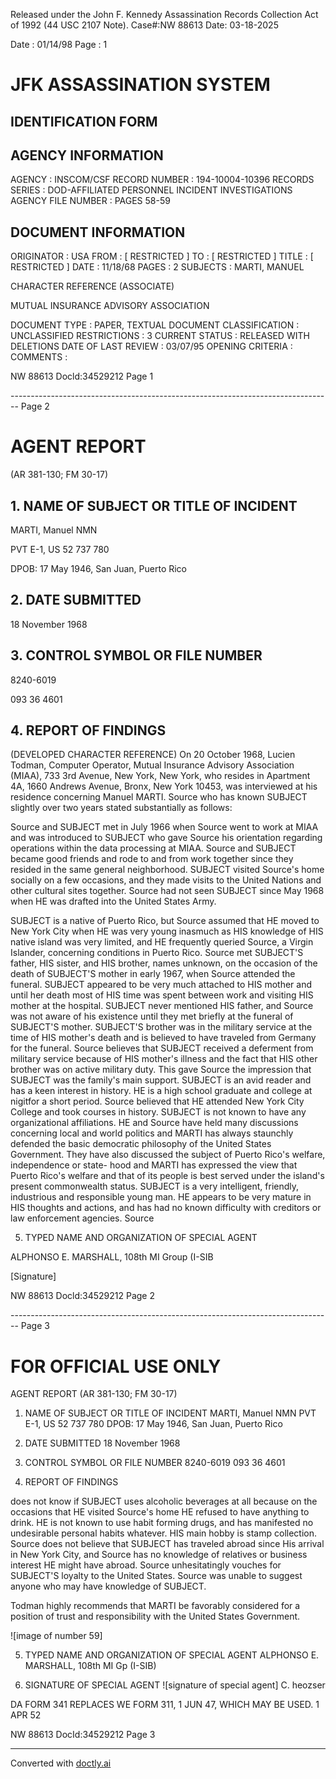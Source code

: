 Released under the John F. Kennedy
Assassination Records Collection Act of
1992 (44 USC 2107 Note). Case#:NW
88613 Date: 03-18-2025

Date : 01/14/98
Page : 1

# JFK ASSASSINATION SYSTEM
## IDENTIFICATION FORM

## AGENCY INFORMATION

AGENCY : INSCOM/CSF
RECORD NUMBER : 194-10004-10396
RECORDS SERIES : DOD-AFFILIATED PERSONNEL INCIDENT INVESTIGATIONS
AGENCY FILE NUMBER : PAGES 58-59

## DOCUMENT INFORMATION

ORIGINATOR : USA
FROM : [ RESTRICTED ]
TO : [ RESTRICTED ]
TITLE : [ RESTRICTED ]
DATE : 11/18/68
PAGES : 2
SUBJECTS : MARTI, MANUEL

CHARACTER REFERENCE (ASSOCIATE)

MUTUAL INSURANCE ADVISORY ASSOCIATION

DOCUMENT TYPE : PAPER, TEXTUAL DOCUMENT
CLASSIFICATION : UNCLASSIFIED
RESTRICTIONS : 3
CURRENT STATUS : RELEASED WITH DELETIONS
DATE OF LAST REVIEW : 03/07/95
OPENING CRITERIA :
COMMENTS :

NW 88613 Docld:34529212 Page 1


-------------------------------------------------------------------------------- Page 2

# AGENT REPORT
(AR 381-130; FM 30-17)

## 1. NAME OF SUBJECT OR TITLE OF INCIDENT

MARTI, Manuel NMN

PVT E-1, US 52 737 780

DPOB: 17 May 1946, San Juan, Puerto Rico

## 2. DATE SUBMITTED

18 November 1968

## 3. CONTROL SYMBOL OR FILE NUMBER

8240-6019

093 36 4601

## 4. REPORT OF FINDINGS

(DEVELOPED CHARACTER REFERENCE) On 20 October 1968, Lucien Todman, Computer Operator, Mutual Insurance Advisory Association (MIAA), 733 3rd Avenue, New York, New York, who resides in Apartment 4A, 1660 Andrews Avenue, Bronx, New York 10453, was interviewed at his residence concerning Manuel MARTI. Source who has known SUBJECT slightly over two years stated substantially as follows:

Source and SUBJECT met in July 1966 when Source went to work at MIAA and was introduced to SUBJECT who gave Source his orientation regarding operations within the data processing at MIAA. Source and SUBJECT became good friends and rode to and from work together since they resided in the same general neighborhood. SUBJECT visited Source's home socially on a few occasions, and they made visits to the United Nations and other cultural sites together. Source had not seen SUBJECT since May 1968 when HE was drafted into the United States Army.

SUBJECT is a native of Puerto Rico, but Source assumed that HE moved to New York City when HE was very young inasmuch as HIS knowledge of HIS native island was very limited, and HE frequently queried Source, a Virgin Islander, concerning conditions in Puerto Rico. Source met SUBJECT'S father, HIS sister, and HIS brother, names unknown, on the occasion of the death of SUBJECT'S mother in early 1967, when Source attended the funeral. SUBJECT appeared to be very much attached to HIS mother and until her death most of HIS time was spent between work and visiting HIS mother at the hospital. SUBJECT never mentioned HIS father, and Source was not aware of his existence until they met briefly at the funeral of SUBJECT'S mother. SUBJECT'S brother was in the military service at the time of HIS mother's death and is believed to have traveled from Germany for the funeral. Source believes that SUBJECT received a deferment from military service because of HIS mother's illness and the fact that HIS other brother was on active military duty. This gave Source the impression that SUBJECT was the family's main support. SUBJECT is an avid reader and has a keen interest in history. HE is a high school graduate and college at nigitfor a short period. Source believed that HE attended New York City College and took courses in history. SUBJECT is not known to have any organizational affiliations. HE and Source have held many discussions concerning local and world politics and MARTI has always staunchly defended the basic democratic philosophy of the United States Government. They have also discussed the subject of Puerto Rico's welfare, independence or state- hood and MARTI has expressed the view that Puerto Rico's welfare and that of its people is best served under the island's present commonwealth status. SUBJECT is a very intelligent, friendly, industrious and responsible young man. HE appears to be very mature in HIS thoughts and actions, and has had no known difficulty with creditors or law enforcement agencies. Source

5. TYPED NAME AND ORGANIZATION OF SPECIAL AGENT

ALPHONSO E. MARSHALL, 108th MI Group (I-SIB

[Signature]

NW 88613 Docld:34529212 Page 2


-------------------------------------------------------------------------------- Page 3

# FOR OFFICIAL USE ONLY
AGENT REPORT
(AR 381-130; FM 30-17)

1. NAME OF SUBJECT OR TITLE OF INCIDENT
   MARTI, Manuel NMN
   PVT E-1, US 52 737 780
   DPOB: 17 May 1946, San Juan, Puerto Rico

2. DATE SUBMITTED
   18 November 1968

3. CONTROL SYMBOL OR FILE NUMBER
   8240-6019
   093 36 4601

4. REPORT OF FINDINGS

does not know if SUBJECT uses alcoholic beverages at all because on the occasions that HE visited Source's home HE refused to have anything to drink. HE is not known to use habit forming drugs, and has manifested no undesirable personal habits whatever. HIS main hobby is stamp collection. Source does not believe that SUBJECT has traveled abroad since His arrival in New York City, and Source has no knowledge of relatives or business interest HE might have abroad. Source unhesitatingly vouches for SUBJECT'S loyalty to the United States. Source was unable to suggest anyone who may have knowledge of SUBJECT.

Todman highly recommends that MARTI be favorably considered for a position of trust and responsibility with the United States Government.

![image of number 59]

5. TYPED NAME AND ORGANIZATION OF SPECIAL AGENT
   ALPHONSO E. MARSHALL, 108th MI Gp (I-SIB)

6. SIGNATURE OF SPECIAL AGENT
   ![signature of special agent]
   C. heozser

DA FORM 341 REPLACES WE FORM 311, 1 JUN 47, WHICH MAY BE USED.
1 APR 52

NW 88613 DocId:34529212 Page 3


---
Converted with [doctly.ai](https://doctly.ai)